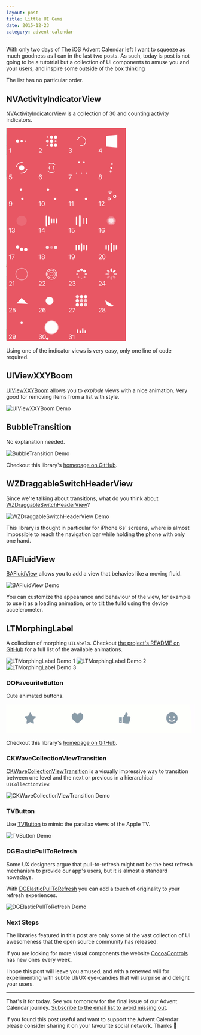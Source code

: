 ```yaml
---
layout: post
title: Little UI Gems
date: 2015-12-23
category: advent-calendar
---
```


With only two days of The iOS Advent Calendar left I want to squeeze as much goodness as I can in the last two posts. As such, today is post is not going to be a tutotrial but a collection of UI components to amuse you and your users, and inspire some outside of the box thinking

The list has no particular order.

## NVActivityIndicatorView

[NVActivityIndicatorView](https://github.com/ninjaprox/NVActivityIndicatorView) is a collection of 30 and counting activity indicators.

![NVActivityIndicatorView Demo](https://raw.githubusercontent.com/ninjaprox/NVActivityIndicatorView/master/Demo.gif)

Using one of the indicator views is very easy, only one line of code required.

## UIViewXXYBoom

[UIViewXXYBoom](https://github.com/xxycode/UIViewXXYBoom) allows you to _explode_ views with a nice animation. Very good for removing items from a list with style.

![UIViewXXYBoom Demo](https://s3.amazonaws.com/theiostimes/UIViewXXYBoom-Demo.gif)

## BubbleTransition

No explanation needed.

![BubbleTransition Demo](https://raw.githubusercontent.com/andreamazz/BubbleTransition/master/assets/screenshot.gif)

Checkout this library's [homepage on GitHub](https://github.com/andreamazz/BubbleTransition).

## WZDraggableSwitchHeaderView

Since we're talking about transitions, what do you think about [WZDraggableSwitchHeaderView](https://github.com/wongzigii/WZDraggableSwitchHeaderView)?

![WZDraggableSwitchHeaderView Demo](https://raw.githubusercontent.com/wongzigii/WZDraggableSwitchHeaderView/master/GIF/WZAnimatingTransition.gif)

This library is thought in particular for iPhone 6s' screens, where is almost impossible to reach the navigation bar while holding the phone with only one hand.

## BAFluidView

[BAFluidView](https://github.com/antiguab/BAFluidView) allows you to add a view that behavies like a moving fluid.

![BAFluidView Demo](https://raw.githubusercontent.com/antiguab/BAFluidView/master/readmeAssets/example2b.gif)

You can customize the appearance and behaviour of the view, for example to use it as a loading animation, or to tilt the fuild using the device accelerometer.

## LTMorphingLabel

A colleciton of morphing `UILabel`s. Checkout [the project's README on GitHub](https://github.com/lexrus/LTMorphingLabel) for a full list of the available animations.

![LTMorphingLabel Demo 1](https://cloud.githubusercontent.com/assets/219689/3491822/96bf5de6-059d-11e4-9826-a6f82025d1af.gif)
![LTMorphingLabel Demo 2](https://cloud.githubusercontent.com/assets/219689/3491838/ffc5aff2-059d-11e4-970c-6e2d7664785a.gif)
![LTMorphingLabel Demo 3](https://cloud.githubusercontent.com/assets/219689/3491845/29bb0f8c-059e-11e4-9ef8-de56bec1baba.gif)

### DOFavouriteButton

Cute animated buttons.

![DOFavouriteButton](https://raw.githubusercontent.com/okmr-d/okmr-d.github.io/master/img/DOFavoriteButton/demo.gif)

Checkout this library's [homepage on GitHub](https://github.com/ninjaprox/NVActivityIndicatorView).

### CKWaveCollectionViewTransition

[CKWaveCollectionViewTransition](https://github.com/CezaryKopacz/CKWaveCollectionViewTransition) is a visually impressive way to transition between one level and the next or previous in a hierarchical `UICollectionView`.

![CKWaveCollectionViewTransition Demo](https://raw.githubusercontent.com/CezaryKopacz/CKWaveCollectionViewTransition/master/anim.gif)

### TVButton

Use [TVButton](https://github.com/marmelroy/TVButton) to mimic the parallax views of the Apple TV.

![TVButton Demo](https://camo.githubusercontent.com/fadb2b07c4e04e35288c3625f389f5d961fc10b9/687474703a2f2f692e67697068792e636f6d2f785469546e43714c35617259485739324c752e676966)

### DGElasticPullToRefresh

Some UX designers argue that pull-to-refresh might not be the best refresh mechanism to provide our app's users, but it is almost a standard nowadays.

With [DGElasticPullToRefresh](https://github.com/gontovnik/DGElasticPullToRefresh) you can add a touch of originality to your refresh experiences.

![DGElasticPullToRefresh Demo](https://raw.githubusercontent.com/gontovnik/DGElasticPullToRefresh/master/DGElasticPullToRefreshPreview1.gif)

### Next Steps

The libraries featured in this post are only some of the vast collection of UI awesomeness that the open source community has released.

If you are looking for more visual components the website [CocoaControls]() has new ones every week.

I hope this post will leave you amused, and with a renewed will for experimenting with subtle UI/UX eye-candies that will surprise and delight your users.

---

That's it for today. See you tomorrow for the final issue of our Advent Calendar journey. [Subscribe to the email list to avoid missing out](http://theiostimes.com/advent-calendar-subscribe).

If you found this post useful and want to support the Advent Calendar please consider sharing it on your favourite social network. Thanks 🎅

